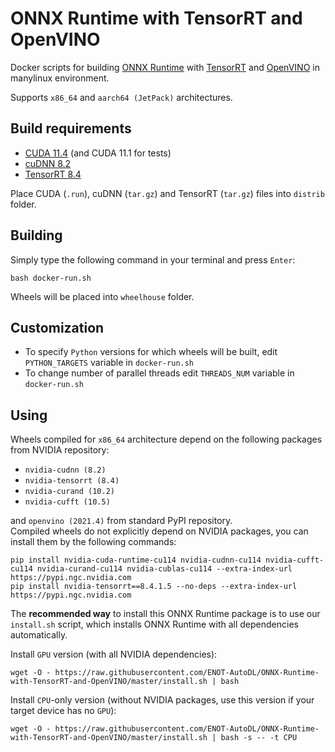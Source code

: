 # ONNX Runtime with TensorRT and OpenVINO

Docker scripts for building [ONNX Runtime](https://github.com/microsoft/onnxruntime) with [TensorRT](https://github.com/NVIDIA/TensorRT) and [OpenVINO](https://github.com/openvinotoolkit/openvino) in manylinux environment.

Supports `x86_64` and `aarch64 (JetPack)` architectures.

## Build requirements

 - [CUDA 11.4](https://developer.nvidia.com/cuda-downloads) (and CUDA 11.1 for tests)
 - [cuDNN 8.2](https://developer.nvidia.com/cudnn-download-survey)
 - [TensorRT 8.4](https://developer.nvidia.com/nvidia-tensorrt-download)

Place CUDA (`.run`), cuDNN (`tar.gz`) and TensorRT (`tar.gz`) files into `distrib` folder.

## Building

Simply type the following command in your terminal and press `Enter`:
```
bash docker-run.sh
```

Wheels will be placed into `wheelhouse` folder.

## Customization

 - To specify `Python` versions for which wheels will be built, edit `PYTHON_TARGETS` variable in `docker-run.sh`
 - To change number of parallel threads edit `THREADS_NUM` variable in `docker-run.sh`

## Using

Wheels compiled for `x86_64` architecture depend on the following packages from NVIDIA repository:
 - `nvidia-cudnn (8.2)`
 - `nvidia-tensorrt (8.4)`
 - `nvidia-curand (10.2)`
 - `nvidia-cufft (10.5)`

and `openvino (2021.4)` from standard PyPI repository.\
Compiled wheels do not explicitly depend on NVIDIA packages, you can install them by the following commands:
```
pip install nvidia-cuda-runtime-cu114 nvidia-cudnn-cu114 nvidia-cufft-cu114 nvidia-curand-cu114 nvidia-cublas-cu114 --extra-index-url https://pypi.ngc.nvidia.com
pip install nvidia-tensorrt==8.4.1.5 --no-deps --extra-index-url https://pypi.ngc.nvidia.com
```

The **recommended way** to install this ONNX Runtime package is to use our `install.sh` script,
which installs ONNX Runtime with all dependencies automatically.

Install `GPU` version (with all NVIDIA dependencies):
```
wget -O - https://raw.githubusercontent.com/ENOT-AutoDL/ONNX-Runtime-with-TensorRT-and-OpenVINO/master/install.sh | bash
```
Install `CPU`-only version (without NVIDIA packages, use this version if your target device has no `GPU`):
```
wget -O - https://raw.githubusercontent.com/ENOT-AutoDL/ONNX-Runtime-with-TensorRT-and-OpenVINO/master/install.sh | bash -s -- -t CPU
```
